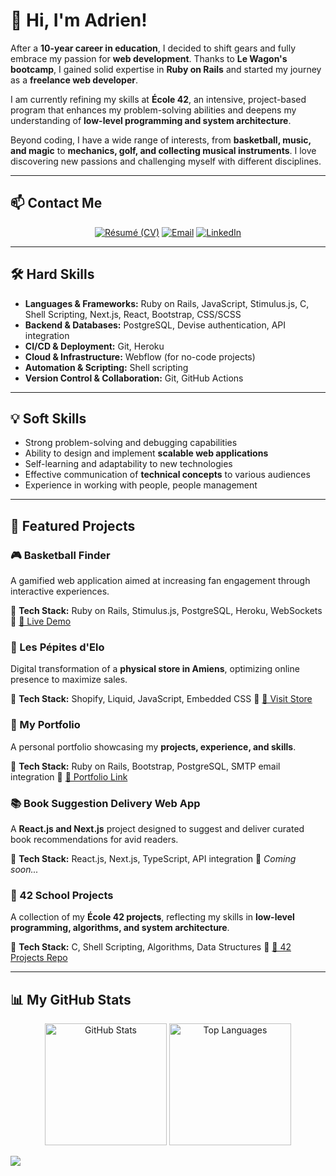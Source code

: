 # 👋 Hi, I'm Adrien!

After a **10-year career in education**, I decided to shift gears and fully embrace my passion for **web development**. Thanks to **Le Wagon's bootcamp**, I gained solid expertise in **Ruby on Rails** and started my journey as a **freelance web developer**.

I am currently refining my skills at **École 42**, an intensive, project-based program that enhances my problem-solving abilities and deepens my understanding of **low-level programming and system architecture**.

Beyond coding, I have a wide range of interests, from **basketball, music, and magic** to **mechanics, golf, and collecting musical instruments**. I love discovering new passions and challenging myself with different disciplines.

---

## 📫 Contact Me
<div align="center">

[![Résumé (CV)](https://img.shields.io/badge/R%C3%A9sum%C3%A9-0d1117?style=for-the-badge)](https://www.adrien-regis.site/telecharger-cv)
[![Email](https://img.shields.io/badge/Email-0d1117?style=for-the-badge&logo=envelope&logoColor=white)](mailto:adrien.regis@gmail.com)
[![LinkedIn](https://img.shields.io/badge/LinkedIn-0d1117.svg?style=for-the-badge&logo=linkedin&logoColor=white)](https://linkedin.com/in/adrien-regis)


</div>

---

## 🛠 Hard Skills

- **Languages & Frameworks:** Ruby on Rails, JavaScript, Stimulus.js, C, Shell Scripting, Next.js, React, Bootstrap, CSS/SCSS
- **Backend & Databases:** PostgreSQL, Devise authentication, API integration
- **CI/CD & Deployment:** Git, Heroku
- **Cloud & Infrastructure:** Webflow (for no-code projects)
- **Automation & Scripting:** Shell scripting
- **Version Control & Collaboration:** Git, GitHub Actions

---

## 💡 Soft Skills

- Strong problem-solving and debugging capabilities
- Ability to design and implement **scalable web applications**
- Self-learning and adaptability to new technologies
- Effective communication of **technical concepts** to various audiences
- Experience in working with people, people management

---

## 🌟 Featured Projects

### 🎮 Basketball Finder
A gamified web application aimed at increasing fan engagement through interactive experiences.

🔹 **Tech Stack:** Ruby on Rails, Stimulus.js, PostgreSQL, Heroku, WebSockets
🔹 [🔗 Live Demo](https://www.findtheplayer.quest)

### 🛒 Les Pépites d'Elo
Digital transformation of a **physical store in Amiens**, optimizing online presence to maximize sales.

🔹 **Tech Stack:** Shopify, Liquid, JavaScript, Embedded CSS
🔹 [🔗 Visit Store](https://lespepitesdelo.com/)

### 💼 My Portfolio
A personal portfolio showcasing my **projects, experience, and skills**.

🔹 **Tech Stack:** Ruby on Rails, Bootstrap, PostgreSQL, SMTP email integration
🔹 [🔗 Portfolio Link](https://www.adrien-regis.site)

### 📚 Book Suggestion Delivery Web App
A **React.js and Next.js** project designed to suggest and deliver curated book recommendations for avid readers.

🔹 **Tech Stack:** React.js, Next.js, TypeScript, API integration
🔹 *Coming soon...*

### 📂 42 School Projects
A collection of my **École 42 projects**, reflecting my skills in **low-level programming, algorithms, and system architecture**.

🔹 **Tech Stack:** C, Shell Scripting, Algorithms, Data Structures
🔹 [🔗 42 Projects Repo](https://github.com/Reaven23/Projets_42)

---

## 📊 My GitHub Stats
<div align="center">
    <img src="https://github-readme-stats.vercel.app/api?username=Reaven23&theme=transparent&show_icons=true&layout=compact&line_height=25&title_color=fff&text_color=e6edf3&icon_color=9f9f9f&bg_color=0d1117&custom_title=My%20GitHub%20stats%20%26%20most%20used%20languages&width=250"
            alt="GitHub Stats"
            height=195>
    <img src="https://github-readme-stats.vercel.app/api/top-langs/?username=Reaven23&langs_count=5&theme=transparent&layout=donut&hide_border=false&title_color=fff&text_color=e6edf3&bg_color=0d1117&hide_title=true&chart_width=200"
            alt="Top Languages"
            height=195/>
</div>

![](https://hit.yhype.me/github/profile?user_id=135851401)
